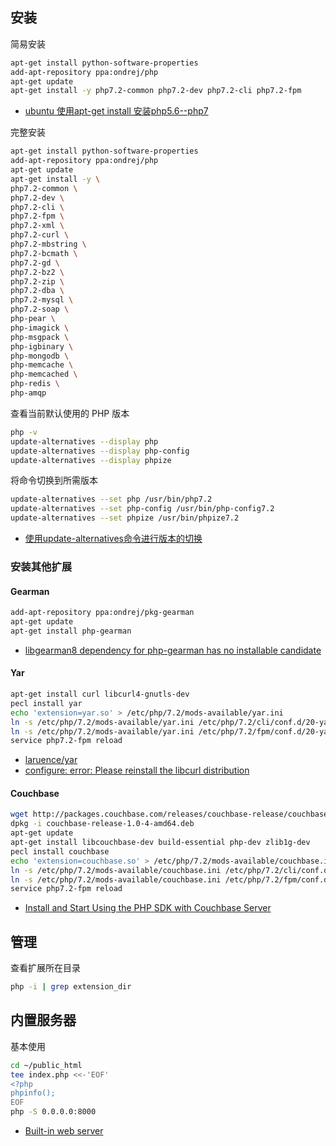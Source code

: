 ## 安装

简易安装

```sh
apt-get install python-software-properties
add-apt-repository ppa:ondrej/php
apt-get update
apt-get install -y php7.2-common php7.2-dev php7.2-cli php7.2-fpm
```

- [ubuntu 使用apt-get install 安装php5.6--php7](https://www.cnblogs.com/phpzhou/p/6288762.html)

完整安装

```sh
apt-get install python-software-properties
add-apt-repository ppa:ondrej/php
apt-get update
apt-get install -y \
php7.2-common \
php7.2-dev \
php7.2-cli \
php7.2-fpm \
php7.2-xml \
php7.2-curl \
php7.2-mbstring \
php7.2-bcmath \
php7.2-gd \
php7.2-bz2 \
php7.2-zip \
php7.2-dba \
php7.2-mysql \
php7.2-soap \
php-pear \
php-imagick \
php-msgpack \
php-igbinary \
php-mongodb \
php-memcache \
php-memcached \
php-redis \
php-amqp
```

查看当前默认使用的 PHP 版本

```sh
php -v
update-alternatives --display php
update-alternatives --display php-config
update-alternatives --display phpize
```

将命令切换到所需版本

```sh
update-alternatives --set php /usr/bin/php7.2
update-alternatives --set php-config /usr/bin/php-config7.2
update-alternatives --set phpize /usr/bin/phpize7.2
```

- [使用update-alternatives命令进行版本的切换](https://blog.csdn.net/JasonDing1354/article/details/50470109)

### 安装其他扩展

#### Gearman

```sh
add-apt-repository ppa:ondrej/pkg-gearman
apt-get update
apt-get install php-gearman
```

- [libgearman8 dependency for php-gearman has no installable candidate](https://github.com/oerdnj/deb.sury.org/issues/711)

#### Yar

```sh
apt-get install curl libcurl4-gnutls-dev
pecl install yar
echo 'extension=yar.so' > /etc/php/7.2/mods-available/yar.ini
ln -s /etc/php/7.2/mods-available/yar.ini /etc/php/7.2/cli/conf.d/20-yar.ini
ln -s /etc/php/7.2/mods-available/yar.ini /etc/php/7.2/fpm/conf.d/20-yar.ini
service php7.2-fpm reload
```

- [laruence/yar](https://github.com/laruence/yar)
- [configure: error: Please reinstall the libcurl distribution](https://github.com/laruence/yar/issues/111)

#### Couchbase

```sh
wget http://packages.couchbase.com/releases/couchbase-release/couchbase-release-1.0-4-amd64.deb
dpkg -i couchbase-release-1.0-4-amd64.deb
apt-get update
apt-get install libcouchbase-dev build-essential php-dev zlib1g-dev
pecl install couchbase
echo 'extension=couchbase.so' > /etc/php/7.2/mods-available/couchbase.ini
ln -s /etc/php/7.2/mods-available/couchbase.ini /etc/php/7.2/cli/conf.d/25-couchbase.ini
ln -s /etc/php/7.2/mods-available/couchbase.ini /etc/php/7.2/fpm/conf.d/25-couchbase.ini
service php7.2-fpm reload
```

- [Install and Start Using the PHP SDK with Couchbase Server](https://docs.couchbase.com/php-sdk/2.6/start-using-sdk.html)

## 管理

查看扩展所在目录

```sh
php -i | grep extension_dir
```

## 内置服务器

基本使用

```sh
cd ~/public_html
tee index.php <<-'EOF'
<?php
phpinfo();
EOF
php -S 0.0.0.0:8000
```

- [Built-in web server](http://docs.php.net/manual/da/features.commandline.webserver.php)
